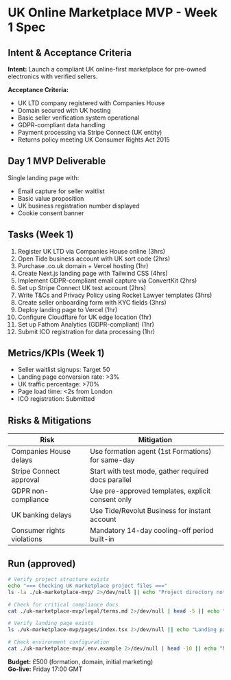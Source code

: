 # UK Online Marketplace MVP - Week 1 Spec

## Intent & Acceptance Criteria
**Intent:** Launch a compliant UK online-first marketplace for pre-owned electronics with verified sellers.

**Acceptance Criteria:**
- UK LTD company registered with Companies House
- Domain secured with UK hosting
- Basic seller verification system operational
- GDPR-compliant data handling
- Payment processing via Stripe Connect (UK entity)
- Returns policy meeting UK Consumer Rights Act 2015

## Day 1 MVP Deliverable
Single landing page with:
- Email capture for seller waitlist
- Basic value proposition
- UK business registration number displayed
- Cookie consent banner

## Tasks (Week 1)
1. Register UK LTD via Companies House online (3hrs)
2. Open Tide business account with UK sort code (2hrs)
3. Purchase .co.uk domain + Vercel hosting (1hr)
4. Create Next.js landing page with Tailwind CSS (4hrs)
5. Implement GDPR-compliant email capture via ConvertKit (2hrs)
6. Set up Stripe Connect UK test account (2hrs)
7. Write T&Cs and Privacy Policy using Rocket Lawyer templates (3hrs)
8. Create seller onboarding form with KYC fields (3hrs)
9. Deploy landing page to Vercel (1hr)
10. Configure Cloudflare for UK edge location (1hr)
11. Set up Fathom Analytics (GDPR-compliant) (1hr)
12. Submit ICO registration for data processing (1hr)

## Metrics/KPIs (Week 1)
- Seller waitlist signups: Target 50
- Landing page conversion rate: >3%
- UK traffic percentage: >70%
- Page load time: <2s from London
- ICO registration: Submitted

## Risks & Mitigations
| Risk | Mitigation |
|------|------------|
| Companies House delays | Use formation agent (1st Formations) for same-day |
| Stripe Connect approval | Start with test mode, gather required docs parallel |
| GDPR non-compliance | Use pre-approved templates, explicit consent only |
| UK banking delays | Use Tide/Revolut Business for instant account |
| Consumer rights violations | Mandatory 14-day cooling-off period built-in |

## Run (approved)

```bash
# Verify project structure exists
echo "=== Checking UK marketplace project files ==="
ls -la ./uk-marketplace-mvp/ 2>/dev/null || echo "Project directory not found"

# Check for critical compliance docs
cat ./uk-marketplace-mvp/legal/terms.md 2>/dev/null | head -5 || echo "Terms not yet created"

# Verify landing page exists
ls ./uk-marketplace-mvp/pages/index.tsx 2>/dev/null || echo "Landing page not initialized"

# Check environment configuration
cat ./uk-marketplace-mvp/.env.example 2>/dev/null | head -10 || echo "No env template found"
```

**Budget:** £500 (formation, domain, initial marketing)  
**Go-live:** Friday 17:00 GMT